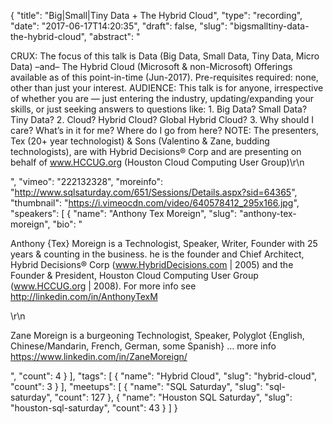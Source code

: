 {
  "title": "Big|Small|Tiny Data + The Hybrid Cloud",
  "type": "recording",
  "date": "2017-06-17T14:20:35",
  "draft": false,
  "slug": "bigsmalltiny-data-the-hybrid-cloud",
  "abstract": "<p>CRUX:   The focus of this talk is Data (Big Data, Small Data, Tiny Data, Micro Data)  –and–  The Hybrid Cloud (Microsoft & non-Microsoft) Offerings available as of this point-in-time (Jun-2017).       Pre-requisites required:  none, other than just your interest. AUDIENCE:  This talk is for anyone, irrespective of whether you are — just entering the industry, updating/expanding your skills, or just seeking answers to questions like: 1.  Big Data?  Small Data?  Tiny Data? 2.  Cloud? Hybrid Cloud? Global Hybrid Cloud?  3.  Why should I care?   What’s in it for me?  Where do I go from here? NOTE:  The presenters, Tex (20+ year technologist) & Sons (Valentino & Zane, budding technologists), are with Hybrid Decisions® Corp and are presenting on behalf of  www.HCCUG.org  (Houston Cloud Computing User Group)\r\n</p>",
  "vimeo": "222132328",
  "moreinfo": "http://www.sqlsaturday.com/651/Sessions/Details.aspx?sid=64365",
  "thumbnail": "https://i.vimeocdn.com/video/640578412_295x166.jpg",
  "speakers": [
    {
      "name": "Anthony Tex Moreign",
      "slug": "anthony-tex-moreign",
      "bio": "<p>Anthony {Tex} Moreign is a Technologist, Speaker, Writer, Founder with 25 years & counting in the business. he is the founder and Chief Architect, Hybrid Decisions® Corp   (www.HybridDecisions.com  | 2005) and the Founder & President, Houston Cloud Computing User Group   (www.HCCUG.org  | 2008). For more info see http://linkedin.com/in/AnthonyTexM</p>\r\n<p>Zane Moreign is a burgeoning Technologist, Speaker, Polyglot  {English, Chinese/Mandarin, French, German, some Spanish} … more info https://www.linkedin.com/in/ZaneMoreign/</p>",
      "count": 4
    }
  ],
  "tags": [
    {
      "name": "Hybrid Cloud",
      "slug": "hybrid-cloud",
      "count": 3
    }
  ],
  "meetups": [
    {
      "name": "SQL Saturday",
      "slug": "sql-saturday",
      "count": 127
    },
    {
      "name": "Houston SQL Saturday",
      "slug": "houston-sql-saturday",
      "count": 43
    }
  ]
}